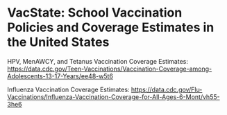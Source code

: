 # VacState: School Vaccination Policies and Coverage Estimates in the United States

HPV, MenAWCY, and Tetanus Vaccination Coverage Estimates: https://data.cdc.gov/Teen-Vaccinations/Vaccination-Coverage-among-Adolescents-13-17-Years/ee48-w5t6

Influenza Vaccination Coverage Estimates: https://data.cdc.gov/Flu-Vaccinations/Influenza-Vaccination-Coverage-for-All-Ages-6-Mont/vh55-3he6